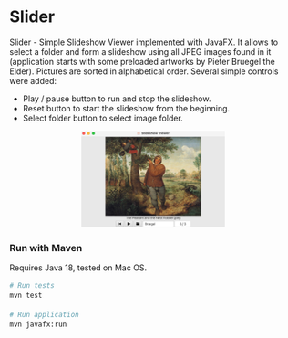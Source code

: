# Slider

Slider - Simple Slideshow Viewer implemented with JavaFX.
It allows to select a folder and form a slideshow using all JPEG images found in it (application starts with some preloaded artworks by Pieter Bruegel the Elder).
Pictures are sorted in alphabetical order.
Several simple controls were added:
- Play / pause button to run and stop the slideshow.
- Reset button to start the slideshow from the beginning. 
- Select folder button to select image folder.

<p align="center">
    <img src="slider.jpg" alt="scheme" width="50%"/>
</p>

### Run with Maven

Requires Java 18, tested on Mac OS.

```bash
# Run tests
mvn test

# Run application
mvn javafx:run
```
